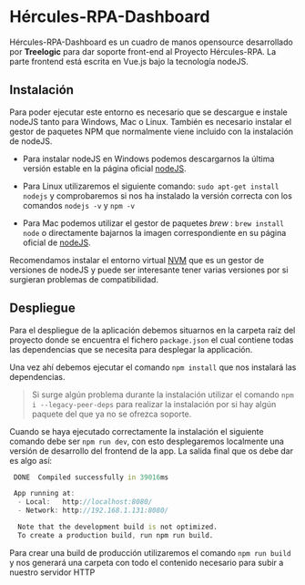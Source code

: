 # Hércules-RPA-Dashboard

Hércules-RPA-Dashboard es un cuadro de manos opensource desarrollado por **Treelogic** para dar soporte front-end  al Proyecto Hércules-RPA. La parte frontend está escrita en Vue.js bajo la tecnología nodeJS.

## Instalación

Para poder ejecutar este entorno es necesario que se descargue e instale nodeJS tanto para Windows, Mac o Linux. También es necesario instalar el gestor de paquetes NPM que normalmente viene incluido con la instalación de nodeJS.

- Para instalar nodeJS en Windows podemos descargarnos la última versión estable en la página oficial [nodeJS](https://nodejs.org/es/).

- Para Linux utilizaremos el siguiente comando: `sudo apt-get install nodejs` y comprobaremos si nos ha instalado la versión correcta con los comandos `nodejs -v` y `npm -v`

- Para Mac podemos utilizar el gestor de paquetes _brew_ : `brew install node` o directamente bajarnos la imagen correspondiente en su página oficial de [nodeJS](https://nodejs.org/es/download/).

Recomendamos instalar el entorno virtual [NVM](https://github.com/nvm-sh/nvm) que es un gestor de versiones de nodeJS y puede ser interesante tener varias versiones por si surgieran problemas de compatibilidad.

## Despliegue

Para el despliegue de la aplicación debemos situarnos en la carpeta raíz del proyecto donde se encuentra el fichero `package.json` el cual contiene todas las dependencias que se necesita para desplegar la applicación.

Una vez ahí debemos ejecutar el comando `npm install` que nos instalará las dependencias.

>Si surge algún problema durante la instalación utilizar el comando `npm i --legacy-peer-deps` para realizar la instalación por si hay algún paquete del que ya no se ofrezca soporte.

Cuando se haya ejecutado correctamente la instalación el siguiente comando debe ser `npm run dev`, con esto desplegaremos localmente una versión de desarrollo del frontend de la app. La salida final que os debe dar es algo así:

```d
 DONE  Compiled successfully in 39016ms                                                                                                                                        

 App running at:
  - Local:   http://localhost:8080/
  - Network: http://192.168.1.131:8080/

  Note that the development build is not optimized.
  To create a production build, run npm run build.

```

Para crear una build de producción utilizaremos el comando `npm run build` y nos generará una carpeta con todo el contenido necesario para subir a nuestro servidor HTTP


